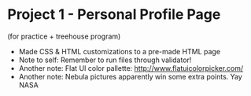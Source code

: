 # Project 1 - Personal Profile Page
(for practice + treehouse program)

- Made CSS & HTML customizations to a pre-made HTML page
- Note to self: Remember to run files through validator!
- Another note: Flat UI color pallette: http://www.flatuicolorpicker.com/
- Another note: Nebula pictures apparently win some extra points. Yay NASA

